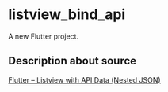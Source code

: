 # listview_bind_api

A new Flutter project.

## Description about source

[Flutter – Listview with API Data (Nested JSON)](http://babagih.com/flutter-listview-with-api-data-nested-json/)

